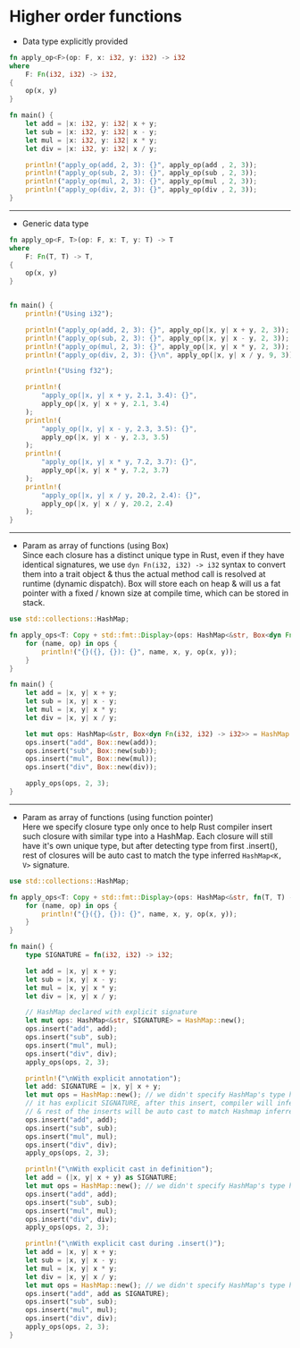 # Higher order functions

- Data type explicitly provided 
```rust
fn apply_op<F>(op: F, x: i32, y: i32) -> i32
where
    F: Fn(i32, i32) -> i32,
{
    op(x, y)
}

fn main() {
    let add = |x: i32, y: i32| x + y;
    let sub = |x: i32, y: i32| x - y;
    let mul = |x: i32, y: i32| x * y;
    let div = |x: i32, y: i32| x / y;

    println!("apply_op(add, 2, 3): {}", apply_op(add , 2, 3));
    println!("apply_op(sub, 2, 3): {}", apply_op(sub , 2, 3));
    println!("apply_op(mul, 2, 3): {}", apply_op(mul , 2, 3));
    println!("apply_op(div, 2, 3): {}", apply_op(div , 2, 3));
}
```
--- 
- Generic data type
```rust
fn apply_op<F, T>(op: F, x: T, y: T) -> T
where
    F: Fn(T, T) -> T,
{
    op(x, y)
}


fn main() {
    println!("Using i32");

    println!("apply_op(add, 2, 3): {}", apply_op(|x, y| x + y, 2, 3));
    println!("apply_op(sub, 2, 3): {}", apply_op(|x, y| x - y, 2, 3));
    println!("apply_op(mul, 2, 3): {}", apply_op(|x, y| x * y, 2, 3));
    println!("apply_op(div, 2, 3): {}\n", apply_op(|x, y| x / y, 9, 3));

    println!("Using f32");

    println!(
        "apply_op(|x, y| x + y, 2.1, 3.4): {}",
        apply_op(|x, y| x + y, 2.1, 3.4)
    );
    println!(
        "apply_op(|x, y| x - y, 2.3, 3.5): {}",
        apply_op(|x, y| x - y, 2.3, 3.5)
    );
    println!(
        "apply_op(|x, y| x * y, 7.2, 3.7): {}",
        apply_op(|x, y| x * y, 7.2, 3.7)
    );
    println!(
        "apply_op(|x, y| x / y, 20.2, 2.4): {}",
        apply_op(|x, y| x / y, 20.2, 2.4)
    );
}
```
---
- Param as array of functions (using Box)  
Since each closure has a distinct unique type in Rust, even if they have identical signatures, we use `dyn Fn(i32, i32) -> i32` syntax 
to convert them into a trait object & thus the actual method call is resolved at runtime (dynamic dispatch). Box will store each on heap 
& will us a fat pointer with a fixed / known size at compile time, which can be stored in stack. 
  
```rust
use std::collections::HashMap;

fn apply_ops<T: Copy + std::fmt::Display>(ops: HashMap<&str, Box<dyn Fn(T, T) -> T>>, x: T, y: T) {
    for (name, op) in ops {
        println!("{}({}, {}): {}", name, x, y, op(x, y));
    }
}

fn main() {
    let add = |x, y| x + y;
    let sub = |x, y| x - y;
    let mul = |x, y| x * y;
    let div = |x, y| x / y;

    let mut ops: HashMap<&str, Box<dyn Fn(i32, i32) -> i32>> = HashMap::new();
    ops.insert("add", Box::new(add));
    ops.insert("sub", Box::new(sub));
    ops.insert("mul", Box::new(mul));
    ops.insert("div", Box::new(div));

    apply_ops(ops, 2, 3);
}
```
--- 
- Param as array of functions (using function pointer)  
Here we specify closure type only once to help Rust compiler insert such closure with similar type into a HashMap. Each closure will still 
have it's own unique type, but after detecting type from first .insert(), rest of closures will be auto cast to match the type inferred 
`HashMap<K, V>` signature.   

```rust
use std::collections::HashMap;

fn apply_ops<T: Copy + std::fmt::Display>(ops: HashMap<&str, fn(T, T) -> T>, x: T, y: T) {
    for (name, op) in ops {
        println!("{}({}, {}): {}", name, x, y, op(x, y));
    }
}

fn main() {
    type SIGNATURE = fn(i32, i32) -> i32;

    let add = |x, y| x + y;
    let sub = |x, y| x - y;
    let mul = |x, y| x * y;
    let div = |x, y| x / y;

    // HashMap declared with explicit signature
    let mut ops: HashMap<&str, SIGNATURE> = HashMap::new();
    ops.insert("add", add);
    ops.insert("sub", sub);
    ops.insert("mul", mul);
    ops.insert("div", div);
    apply_ops(ops, 2, 3);

    println!("\nWith explicit annotation");
    let add: SIGNATURE = |x, y| x + y;
    let mut ops = HashMap::new(); // we didn't specify HashMap's type here
    // it has explicit SIGNATURE, after this insert, compiler will infer data type for HashMap
    // & rest of the inserts will be auto cast to match Hashmap inferred type
    ops.insert("add", add); 
    ops.insert("sub", sub); 
    ops.insert("mul", mul);
    ops.insert("div", div);
    apply_ops(ops, 2, 3);

    println!("\nWith explicit cast in definition");
    let add = (|x, y| x + y) as SIGNATURE;
    let mut ops = HashMap::new(); // we didn't specify HashMap's type here
    ops.insert("add", add);
    ops.insert("sub", sub);
    ops.insert("mul", mul);
    ops.insert("div", div);
    apply_ops(ops, 2, 3);

    println!("\nWith explicit cast during .insert()");
    let add = |x, y| x + y;
    let sub = |x, y| x - y;
    let mul = |x, y| x * y;
    let div = |x, y| x / y;
    let mut ops = HashMap::new(); // we didn't specify HashMap's type here
    ops.insert("add", add as SIGNATURE);
    ops.insert("sub", sub);
    ops.insert("mul", mul);
    ops.insert("div", div);
    apply_ops(ops, 2, 3);
}

```